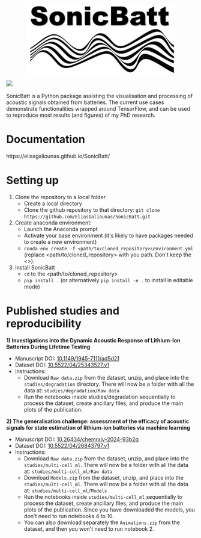 <!-- <h1 align="center">SonicBatt</h1> -->
<!-- ![SonicBatt](assets/SonicBatt_logo.png)
 -->
 <p align="center">
 <img src="assets/SonicBatt_logo.png" alt="SonicBatt" width="400"/>
 </p>
<a href="https://codecov.io/gh/EliasGaliounas/SonicBatt" > 
 <img src="https://codecov.io/gh/EliasGaliounas/SonicBatt/branch/main/graph/badge.svg?token=O7VLF7G0P9"/> 
 </a>

SonicBatt is a Python package assisting the visualisation and processing of acoustic signals obtained from batteries. The current use cases demonstrate functionalities wrapped around TensorFlow, and can be used to reproduce most results (and figures) of my PhD research.

<h1 align="left">Documentation</h1>
https://eliasgaliounas.github.io/SonicBatt/

<h1 align="left">Setting up</h1>

1) Clone the repository to a local folder
   - Create a local directory
   - Clone the github repository to that directory: `git clone https://github.com/EliasGaliounas/SonicBatt.git`
2) Create anaconda environment:
   - Launch the Anaconda prompt
   - Activate your base environment (it's likely to have packages needed to create a new environment)
   - `conda env create -f <path/to/cloned_repository>\environment.yml` (replace <path/to/cloned_repository> with you path. Don't keep the <>).
3) Install SonicBatt
   - `cd` to the <path/to/cloned_repository>
   - `pip install .` (or alternatively `pip install -e .` to install in editable mode)

<h1 align="left">Published studies and reproducibility</h1>

**1) Investigations into the Dynamic Acoustic Response of Lithium-Ion Batteries During Lifetime Testing**
   - Manuscript DOI: [10.1149/1945-7111/ad5d21](https://doi.org/10.1149/1945-7111/ad5d21)
   - Dataset DOI: [10.5522/04/25343527.v1](https://doi.org/10.5522/04/25343527.v1)
   - Instructions:
      - Download `Raw data.zip` from the dataset, unzip, and place into the `studies/degradation` directory. There will now be a folder with all the data at: `studies/degradation/Raw data`
      - Run the notebooks inside studies/degradation sequentially to process the dataset, create ancillary files, and produce the main plots of the publication.

**2) The generalisation challenge: assessment of the efficacy of acoustic signals for state estimation of lithium-ion batteries via machine learning**
   - Manuscript DOI: [10.26434/chemrxiv-2024-93b2q](https://doi.org/10.26434/chemrxiv-2024-93b2q)
   - Dataset DOI: [10.5522/04/26843797.v1](https://doi.org/10.5522/04/26843797.v1)
   - Instructions:
      - Download `Raw data.zip` from the dataset, unzip, and place into the `studies/multi-cell_ml`. There will now be a folder with all the data at: `studies/multi-cell_ml/Raw data`
      - Download `Models.zip` from the dataset, unzip, and place into the `studies/multi-cell_ml`. There will now be a folder with all the data at: `studies/multi-cell_ml/Models`
      - Run the notebooks inside `studies/multi-cell_ml` sequentially to process the dataset, create ancillary files, and produce the main plots of the publication. SInce you have downloaded the models, you don't need to run notebooks 4 to 10.
      - You can also download separately the `Animations.zip` from the dataset, and then you won't need to run notebook 2.